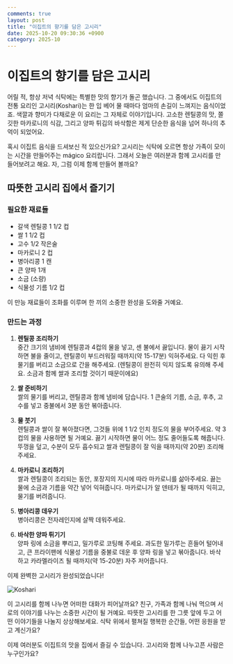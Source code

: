 ```yaml
---
comments: true
layout: post
title: "이집트의 향기를 담은 고시리"
date: 2025-10-20 09:30:36 +0900
category: 2025-10
---
```


# 이집트의 향기를 담은 고시리

어릴 적, 항상 저녁 식탁에는 특별한 맛의 향기가 돌곤 했습니다. 그 중에서도 이집트의 전통 요리인 고시리(Koshari)는 한 입 베어 물 때마다 엄마의 손길이 느껴지는 음식이었죠. 색깔과 향미가 다채로운 이 요리는 그 자체로 이야기입니다. 고소한 렌틸콩의 맛, 쫄깃한 마카로니의 식감, 그리고 양파 튀김의 바삭함은 제게 단순한 음식을 넘어 하나의 추억이 되었어요. 

혹시 이집트 음식을 드셔보신 적 있으신가요? 고시리는 식탁에 오르면 항상 가족이 모이는 시간을 만들어주는 mágico 요리랍니다. 그래서 오늘은 여러분과 함께 고시리를 만들어보려고 해요. 자, 그럼 이제 함께 만들어 볼까요?

## 따뜻한 고시리 집에서 즐기기

### 필요한 재료들

- 갈색 렌틸콩 1 1/2 컵
- 쌀 1 1/2 컵
- 고수 1/2 작은술
- 마카로니 2 컵 
- 병아리콩 1 캔
- 큰 양파 1개
- 소금 (소량)
- 식물성 기름 1/2 컵
  
이 만능 재료들이 조화를 이루며 한 끼의 소중한 완성을 도와줄 거예요.

### 만드는 과정

1. **렌틸콩 조리하기**  
   중간 크기의 냄비에 렌틸콩과 4컵의 물을 넣고, 센 불에서 끓입니다. 물이 끓기 시작하면 불을 줄이고, 렌틸콩이 부드러워질 때까지(약 15-17분) 익혀주세요. 다 익힌 후 물기를 버리고 소금으로 간을 해주세요. (렌틸콩이 완전히 익지 않도록 유의해 주세요. 소금과 함께 쌀과 조리할 것이기 때문이에요)

2. **쌀 준비하기**  
   쌀의 물기를 버리고, 렌틸콩과 함께 냄비에 담습니다. 1 큰술의 기름, 소금, 후추, 고수를 넣고 중불에서 3분 동안 볶아줍니다. 

3. **물 붓기**  
   렌틸콩과 쌀이 잘 볶아졌다면, 그것들 위에 1 1/2 인치 정도의 물을 부어주세요. 약 3컵의 물을 사용하면 될 거예요. 끓기 시작하면 물이 어느 정도 줄어들도록 해줍니다. 뚜껑을 덮고, 수분이 모두 흡수되고 쌀과 렌틸콩이 잘 익을 때까지(약 20분) 조리해 주세요. 

4. **마카로니 조리하기**  
   쌀과 렌틸콩이 조리되는 동안, 포장지의 지시에 따라 마카로니를 삶아주세요. 끓는 물에 소금과 기름을 약간 넣어 익혀줍니다. 마카로니가 알 덴테가 될 때까지 익히고, 물기를 버려줍니다.

5. **병아리콩 데우기**  
   병아리콩은 전자레인지에 살짝 데워주세요.

6. **바삭한 양파 튀기기**  
   양파 링에 소금을 뿌리고, 밀가루로 코팅해 주세요. 과도한 밀가루는 흔들어 털어내고, 큰 프라이팬에 식물성 기름을 중불로 데운 후 양파 링을 넣고 볶아줍니다. 바삭하고 카라멜라이즈 될 때까지(약 15-20분) 자주 저어줍니다.

이제 완벽한 고시리가 완성되었습니다!

![Koshari](https://www.themealdb.com/images/media/meals/4er7mj1598733193.jpg)

이 고시리를 함께 나누면 어떠한 대화가 피어날까요? 친구, 가족과 함께 나눠 먹으며 서로의 이야기를 나누는 소중한 시간이 될 거예요. 따뜻한 고시리를 한 그릇 앞에 두고 어떤 이야기들을 나눌지 상상해보세요. 식탁 위에서 펼쳐질 행복한 순간들, 어떤 응원을 받고 계신가요? 

이제 여러분도 이집트의 맛을 집에서 즐길 수 있습니다. 고시리와 함께 나누고픈 사람은 누구인가요?